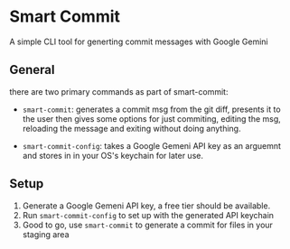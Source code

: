 # Smart Commit
A simple CLI tool for generting commit messages with Google Gemini


## General
there are two primary commands as part of smart-commit:
- `smart-commit`: generates a commit msg from the git diff, presents it to the user then gives some options for just commiting, editing the msg, reloading the message and exiting without doing anything.

- `smart-commit-config`: takes a Google Gemeni API key as an arguemnt and stores in in your OS's keychain for later use.

## Setup
 1. Generate a Google Gemeni API key, a free tier should be available. 
 2. Run `smart-commit-config` to set up with the generated API keychain
 3. Good to go, use `smart-commit` to generate a commit for files in your staging area